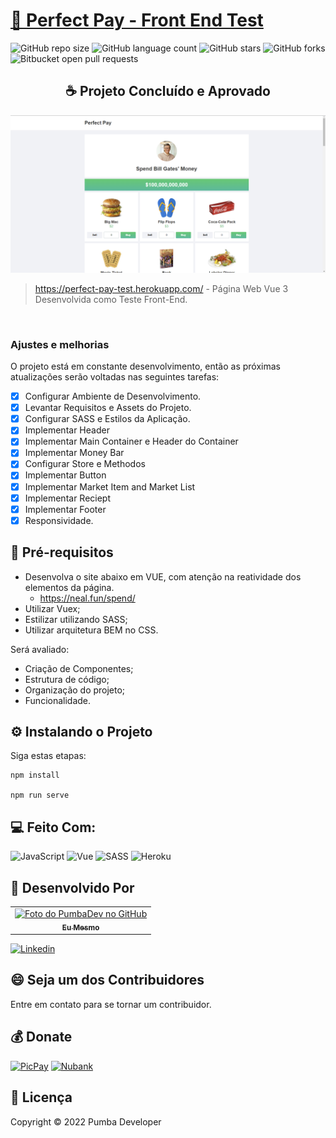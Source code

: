# [🚀 Perfect Pay - Front End Test](https://perfect-pay-test.herokuapp.com/)

![GitHub repo size](https://img.shields.io/github/repo-size/pumba-dev/perfect-pay?style=for-the-badge)
![GitHub language count](https://img.shields.io/github/languages/count/pumba-dev/perfect-pay?style=for-the-badge)
![GitHub stars](https://img.shields.io/github/stars/pumba-dev/perfect-pay?style=for-the-badge)
![GitHub forks](https://img.shields.io/github/forks/pumba-dev/perfect-pay?style=for-the-badge)
![Bitbucket open pull requests](https://img.shields.io/github/issues-pr/pumba-dev/perfect-pay?style=for-the-badge)

<h2 align="center">☕ Projeto Concluído e Aprovado</h2>

<img src="./public/home-page.png" alt="Imagem da Home do Site."/>

> https://perfect-pay-test.herokuapp.com/ - Página Web Vue 3 Desenvolvida como Teste Front-End.

<br>

### Ajustes e melhorias

O projeto está em constante desenvolvimento, então as próximas atualizações serão voltadas nas seguintes tarefas:

- [x] Configurar Ambiente de Desenvolvimento.
- [x] Levantar Requisitos e Assets do Projeto.
- [x] Configurar SASS e Estilos da Aplicação.
- [x] Implementar Header
- [x] Implementar Main Container e Header do Container
- [x] Implementar Money Bar
- [x] Configurar Store e Methodos
- [x] Implementar Button
- [x] Implementar Market Item and Market List
- [x] Implementar Reciept
- [x] Implementar Footer
- [x] Responsividade.

## 📝 Pré-requisitos

- Desenvolva o site abaixo em VUE, com atenção na reatividade dos elementos da página.
  - https://neal.fun/spend/
- Utilizar Vuex;
- Estilizar utilizando SASS;
- Utilizar arquitetura BEM no CSS.

Será avaliado:

- Criação de Componentes;
- Estrutura de código;
- Organização do projeto;
- Funcionalidade.

## ⚙️ Instalando o Projeto

Siga estas etapas:

```
npm install

npm run serve
```

## 💻 Feito Com:

![JavaScript](https://img.shields.io/badge/JavaScript-F7DF1E?style=for-the-badge&logo=javascript&logoColor=black)
![Vue](https://img.shields.io/badge/Vue.js-35495E?style=for-the-badge&logo=vue.js&logoColor=4FC08D)
![SASS](https://img.shields.io/badge/Sass-CC6699?style=for-the-badge&logo=sass&logoColor=white)
![Heroku](https://img.shields.io/badge/Heroku-430098?style=for-the-badge&logo=heroku&logoColor=white)

## 🤝 Desenvolvido Por

<table>
  <tr>
    <td align="center">
      <a href="https://github.com/pumba-dev">
        <img src="https://static.wikia.nocookie.net/disneypt/images/c/cf/It_means_no_worries.png/revision/latest?cb=20200128144126&path-prefix=pt" width="100px;" alt="Foto do PumbaDev no GitHub"/><br>
        <sub>
          <b>Eu Mesmo</b>
        </sub>
      </a>
    </td>
  </tr>
</table>

[![Linkedin](https://img.shields.io/badge/LinkedIn-0077B5?style=for-the-badge&logo=linkedin&logoColor=white)](https://www.linkedin.com/in/pumba-dev/)

## 😄 Seja um dos Contribuidores<br>

Entre em contato para se tornar um contribuidor.

## 💰 Donate

[![PicPay](https://img.shields.io/badge/PicPay-%40PumbaDev%20-brightgreen)](https://picpay.me/pumbadev)
[![Nubank](https://img.shields.io/badge/Nubank-Pix%20QR%20Code-blueviolet)](https://nubank.com.br/pagar/1ou9f/ifu2K7YNO7)

## 📝 Licença

Copyright © 2022 Pumba Developer
